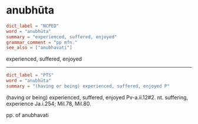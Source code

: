 # anubhūta

``` toml
dict_label = "NCPED"
word = "anubhūta"
summary = "experienced, suffered, enjoyed"
grammar_comment = "pp mfn."
see_also = ["anubhavati"]
```

experienced, suffered, enjoyed

--------------------

``` toml
dict_label = "PTS"
word = "anubhūta"
summary = "(having or being) experienced, suffered, enjoyed P"
```

(having or being) experienced, suffered, enjoyed Pv\-a.ii.12#2. nt. suffering, experience Ja.i.254; Mil.78, Mil.80.

pp. of anubhavati

